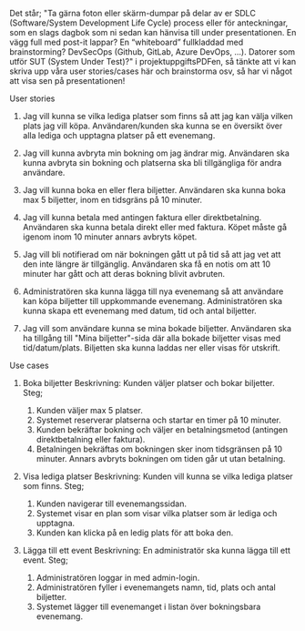 Det står; 
"Ta gärna foton eller skärm-dumpar på delar av er SDLC (Software/System Development Life Cycle)
process eller för anteckningar, som en slags dagbok som ni sedan kan hänvisa till under
presentationen. En vägg full med post-it lappar? En “whiteboard” fullkladdad med brainstorming?
DevSecOps (Github, GitLab, Azure DevOps, ...). Datorer som utför SUT (System Under Test)?"
i projektuppgiftsPDFen, så tänkte att vi kan skriva upp våra user stories/cases här och brainstorma osv, så har vi något att visa sen på presentationen!

User stories
1. Jag vill kunna se vilka lediga platser som finns så att jag kan välja vilken plats jag vill köpa.
   Användaren/kunden ska kunna se en översikt över alla lediga och upptagna platser på ett evenemang.

2. Jag vill kunna avbryta min bokning om jag ändrar mig.
   Användaren ska kunna avbryta sin bokning och platserna ska bli tillgängliga för andra användare.

3. Jag vill kunna boka en eller flera biljetter.
   Användaren ska kunna boka max 5 biljetter, inom en tidsgräns på 10 minuter.

4. Jag vill kunna betala med antingen faktura eller direktbetalning.
   Användaren ska kunna betala direkt eller med faktura. Köpet måste gå igenom inom 10 minuter annars avbryts köpet.

5. Jag vill bli notifierad om när bokningen gått ut på tid så att jag vet att den inte längre är tillgänglig.
   Användaren ska få en notis om att 10 minuter har gått och att deras bokning blivit avbruten.

6. Administratören ska kunna lägga till nya evenemang så att användare kan köpa biljetter till uppkommande evenemang.
   Administratören ska kunna skapa ett evenemang med datum, tid och antal biljetter.
   
8. Jag vill som användare kunna se mina bokade biljetter.
   Användaren ska ha tillgång till "Mina biljetter"-sida där alla bokade biljetter visas med tid/datum/plats. Biljetten ska kunna laddas ner eller visas för utskrift.

Use cases

1. Boka biljetter
   Beskrivning: Kunden väljer platser och bokar biljetter.
   Steg;
   1. Kunden väljer max 5 platser.
   2. Systemet reserverar platserna och startar en timer på 10 minuter.
   3. Kunden bekräftar bokning och väljer en betalningsmetod (antingen direktbetalning eller faktura).
   4. Betalningen bekräftas om bokningen sker inom tidsgränsen på 10 minuter. Annars avbryts bokningen om tiden går ut utan betalning.
  
2. Visa lediga platser
   Beskrivning: Kunden vill kunna se vilka lediga platser som finns.
   Steg;
   1. Kunden navigerar till evenemangssidan.
   2. Systemet visar en plan som visar vilka platser som är lediga och upptagna.
   3. Kunden kan klicka på en ledig plats för att boka den.
  
3. Lägga till ett event
   Beskrivning: En administratör ska kunna lägga till ett event.
   Steg;
   1. Administratören loggar in med admin-login.
   2. Administratören fyller i evenemangets namn, tid, plats och antal biljetter.
   3. Systemet lägger till evenemanget i listan över bokningsbara evenemang.
